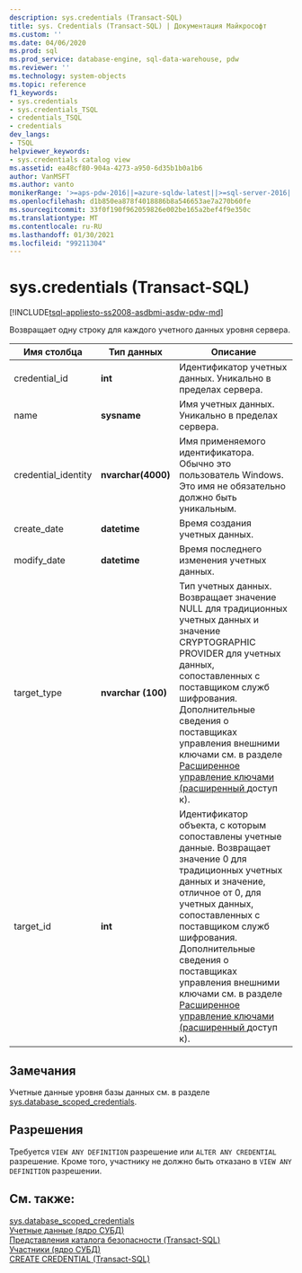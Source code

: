 ```yaml
---
description: sys.credentials (Transact-SQL)
title: sys. Credentials (Transact-SQL) | Документация Майкрософт
ms.custom: ''
ms.date: 04/06/2020
ms.prod: sql
ms.prod_service: database-engine, sql-data-warehouse, pdw
ms.reviewer: ''
ms.technology: system-objects
ms.topic: reference
f1_keywords:
- sys.credentials
- sys.credentials_TSQL
- credentials_TSQL
- credentials
dev_langs:
- TSQL
helpviewer_keywords:
- sys.credentials catalog view
ms.assetid: ea48cf80-904a-4273-a950-6d35b1b0a1b6
author: VanMSFT
ms.author: vanto
monikerRange: '>=aps-pdw-2016||=azure-sqldw-latest||>=sql-server-2016||>=sql-server-linux-2017||=azuresqldb-mi-current'
ms.openlocfilehash: d1b850ea878f4018886b8a546653ae7a270b60fe
ms.sourcegitcommit: 33f0f190f962059826e002be165a2bef4f9e350c
ms.translationtype: MT
ms.contentlocale: ru-RU
ms.lasthandoff: 01/30/2021
ms.locfileid: "99211304"
---
```

# <a name="syscredentials-transact-sql"></a>sys.credentials (Transact-SQL)
[!INCLUDE[tsql-appliesto-ss2008-asdbmi-asdw-pdw-md](../../includes/tsql-appliesto-ss2008-asdbmi-asdw-pdw-md.md)]

  Возвращает одну строку для каждого учетного данных уровня сервера.  
  
|Имя столбца|Тип данных|Описание|  
|-----------------|---------------|-----------------|  
|credential_id|**int**|Идентификатор учетных данных. Уникально в пределах сервера.|  
|name|**sysname**|Имя учетных данных. Уникально в пределах сервера.|  
|credential_identity|**nvarchar(4000)**|Имя применяемого идентификатора. Обычно это пользователь Windows. Это имя не обязательно должно быть уникальным.|  
|create_date|**datetime**|Время создания учетных данных.|  
|modify_date|**datetime**|Время последнего изменения учетных данных.|  
|target_type|**nvarchar (100)**|Тип учетных данных. Возвращает значение NULL для традиционных учетных данных и значение CRYPTOGRAPHIC PROVIDER для учетных данных, сопоставленных с поставщиком служб шифрования. Дополнительные сведения о поставщиках управления внешними ключами см. в разделе [Расширенное управление ключами &#40;расширенный ](../../relational-databases/security/encryption/extensible-key-management-ekm.md)доступ к&#41;.|  
|target_id|**int**|Идентификатор объекта, с которым сопоставлены учетные данные. Возвращает значение 0 для традиционных учетных данных и значение, отличное от 0, для учетных данных, сопоставленных с поставщиком служб шифрования. Дополнительные сведения о поставщиках управления внешними ключами см. в разделе [Расширенное управление ключами &#40;расширенный ](../../relational-databases/security/encryption/extensible-key-management-ekm.md)доступ к&#41;.|  

## <a name="remarks"></a>Замечания  
Учетные данные уровня базы данных см. в разделе [sys.database_scoped_credentials](../../relational-databases/system-catalog-views/sys-database-scoped-credentials-transact-sql.md).
  
## <a name="permissions"></a>Разрешения  
 Требуется `VIEW ANY DEFINITION` разрешение или `ALTER ANY CREDENTIAL` разрешение. Кроме того, участнику не должно быть отказано в `VIEW ANY DEFINITION` разрешении.  
  
## <a name="see-also"></a>См. также:  
 [sys.database_scoped_credentials](../../relational-databases/system-catalog-views/sys-database-scoped-credentials-transact-sql.md)   
 [Учетные данные (ядро СУБД)](../../relational-databases/security/authentication-access/credentials-database-engine.md)   
 [Представления каталога безопасности (Transact-SQL)](../../relational-databases/system-catalog-views/security-catalog-views-transact-sql.md)   
 [Участники (ядро СУБД)](../../relational-databases/security/authentication-access/principals-database-engine.md)   
 [CREATE CREDENTIAL &#40;Transact-SQL&#41;](../../t-sql/statements/create-credential-transact-sql.md)  
  
  
